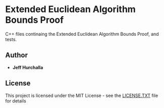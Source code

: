 # Extended Euclidean Algorithm Bounds Proof
C++ files continaing the Extended Euclidean Algorithm Bounds Proof, and tests.

## Author

* **Jeff Hurchalla**

## License

This project is licensed under the MIT License - see the [LICENSE.TXT](LICENSE.TXT) file for details

